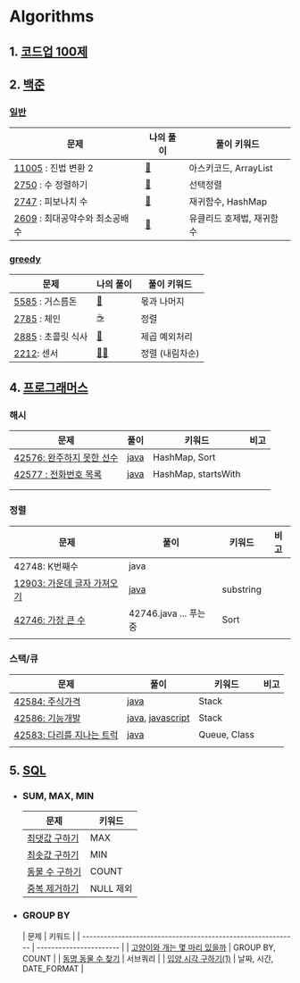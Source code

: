 # Algorithms

## 1. [코드업 100제](https://github.com/kcloud721/TIL/tree/master/algorithms/codeup)

## 2. [백준](https://github.com/kcloud721/TIL/tree/master/algorithms/baekjoon)

### [일반](https://github.com/kcloud721/TIL/tree/master/algorithms/baekjoon)

| 문제                                                         | 나의 풀이                                                    | 풀이 키워드               |
| ------------------------------------------------------------ | ------------------------------------------------------------ | ------------------------- |
| [11005](https://www.acmicpc.net/problem/11005) : 진법 변환 2 | [🧚](https://github.com/kcloud721/TIL/tree/master/algorithms/baekjoon/11005) | 아스키코드, ArrayList     |
| [2750](https://www.acmicpc.net/problem/2750) : 수 정렬하기   | [🍔](https://github.com/kcloud721/TIL/tree/master/algorithms/baekjoon/2750) | 선택정렬                  |
| [2747](https://www.acmicpc.net/problem/2747) : 피보나치 수   | [🐤](https://github.com/kcloud721/TIL/tree/master/algorithms/baekjoon/2747) | 재귀함수, HashMap         |
| [2609](https://www.acmicpc.net/problem/2609) : 최대공약수와 최소공배수 | [🐔](https://github.com/kcloud721/TIL/tree/master/algorithms/baekjoon/2609) | 유클리드 호제법, 재귀함수 |

### [greedy](https://github.com/kcloud721/TIL/tree/master/algorithms/baekjoon/Greedy)


| 문제                                                       | 나의 풀이                                                    | 풀이 키워드     |
| ---------------------------------------------------------- | ------------------------------------------------------------ | --------------- |
| [5585](https://www.acmicpc.net/problem/5585) : 거스름돈    | [💆](https://github.com/kcloud721/TIL/tree/master/algorithms/baekjoon/11005) | 몫과 나머지     |
| [2785](https://www.acmicpc.net/problem/2785) : 체인        | [☕️](https://github.com/kcloud721/TIL/blob/master/algorithms/baekjoon/Greedy/Q2785.java) | 정렬            |
| [2885](https://www.acmicpc.net/problem/2885) : 초콜릿 식사 | [🚀](https://github.com/kcloud721/TIL/blob/master/algorithms/baekjoon/Greedy/Q2885.java) | 제곱 예외처리   |
| [2212](https://www.acmicpc.net/problem/2212): 센서         | [🧝‍♀️](https://www.acmicpc.net/problem/2212)                   | 정렬 (내림차순) |



## 4. [프로그래머스](https://github.com/kcloud721/TIL/tree/master/algorithms/programmers)

### 해시

| 문제                                                         | 풀이                                                         | 키워드              | 비고 |
| ------------------------------------------------------------ | ------------------------------------------------------------ | ------------------- | ---- |
| [42576: 완주하지 못한 선수](https://programmers.co.kr/learn/courses/30/lessons/42576) | [java](https://github.com/kcloud721/TIL/tree/master/algorithms/programmers/42576) | HashMap, Sort       |      |
| [42577 : 전화번호 목록](https://programmers.co.kr/learn/courses/30/lessons/42577) | [java]((https://github.com/kcloud721/TIL/blob/master/algorithms/programmers/42583/Q42577.java)) | HashMap, startsWith |      |
|                                                              |                                                              |                     |      |
|                                                              |                                                              |                     |      |

### 정렬

| 문제                                                         | 풀이                                                         | 키워드    | 비고 |
| ------------------------------------------------------------ | ------------------------------------------------------------ | --------- | ---- |
| 42748: K번째수                                               | java                                                         |           |      |
| [12903: 가운데 글자 가져오기](https://programmers.co.kr/learn/courses/30/lessons/12903) | [java](https://github.com/kcloud721/TIL/tree/master/algorithms/programmers/12903) | substring |      |
| [42746: 가장 큰 수](https://programmers.co.kr/learn/courses/30/lessons/42746) | 42746.java ... 푸는 중                                       | Sort      |      |
|                                                              |                                                              |           |      |

### 스택/큐

| 문제                                                         | 풀이                                                         | 키워드       | 비고 |
| ------------------------------------------------------------ | ------------------------------------------------------------ | ------------ | ---- |
| [42584: 주식가격](https://programmers.co.kr/learn/courses/30/lessons/42584) | [java](https://github.com/kcloud721/TIL/blob/master/algorithms/programmers/42586/Q42586.java) | Stack        |      |
| [42586: 기능개발](https://programmers.co.kr/learn/courses/30/lessons/42586) | [java](https://github.com/kcloud721/TIL/blob/master/algorithms/programmers/42586/Q42586.java), [javascript](https://github.com/kcloud721/TIL/blob/master/algorithms/programmers/42586/Q42586.js) | Stack        |      |
| [42583: 다리를 지나는 트럭](https://programmers.co.kr/learn/courses/30/lessons/42583) | [java](https://github.com/kcloud721/TIL/blob/master/algorithms/programmers/42583/Q42583.java) | Queue, Class |      |
|                                                              |                                                              |              |      |


## 5. [SQL](https://github.com/kcloud721/TIL/tree/master/algorithms/SQL)

* ### SUM, MAX, MIN

  | 문제                                                         | 키워드    |
  | ------------------------------------------------------------ | --------- |
  | [최댓값 구하기](https://github.com/kcloud721/TIL/blob/master/algorithms/SQL/59415-%EC%B5%9C%EB%8C%93%EA%B0%92%EA%B5%AC%ED%95%98%EA%B8%B0.md) | MAX       |
  | [최솟값 구하기](https://github.com/kcloud721/TIL/blob/master/algorithms/SQL/59038-%EC%B5%9C%EC%86%9F%EA%B0%92%EA%B5%AC%ED%95%98%EA%B8%B0.md) | MIN       |
  | [동물 수 구하기](https://github.com/kcloud721/TIL/blob/master/algorithms/SQL/59406-%EB%8F%99%EB%AC%BC%20%EC%88%98%20%EA%B5%AC%ED%95%98%EA%B8%B0.md) | COUNT     |
  | [중복 제거하기](https://github.com/kcloud721/TIL/blob/master/algorithms/SQL/59408-%EC%A4%91%EB%B3%B5%20%EC%A0%9C%EA%B1%B0%ED%95%98%EA%B8%B0.md) | NULL 제외 |

  

* ### GROUP BY

  | 문제                                                         | 키워드                  |
| ------------------------------------------------------------ | ----------------------- |
| [고양이와 개는 몇 마리 있을까]()                             | GROUP BY, COUNT         |
| [동명 동물 수 찾기](https://github.com/kcloud721/TIL/blob/master/algorithms/SQL/59041-%EB%8F%99%EB%AA%85%20%EB%8F%99%EB%AC%BC%20%EC%88%98%20%EC%B0%BE%EA%B8%B0.md) | 서브쿼리                |
| [입양 시각 구하기(1)](https://github.com/kcloud721/TIL/blob/master/algorithms/SQL/59412-%EC%9E%85%EC%96%91%20%EC%8B%9C%EA%B0%81%20%EA%B5%AC%ED%95%98%EA%B8%B0(1).md) | 날짜, 시간, DATE_FORMAT |




